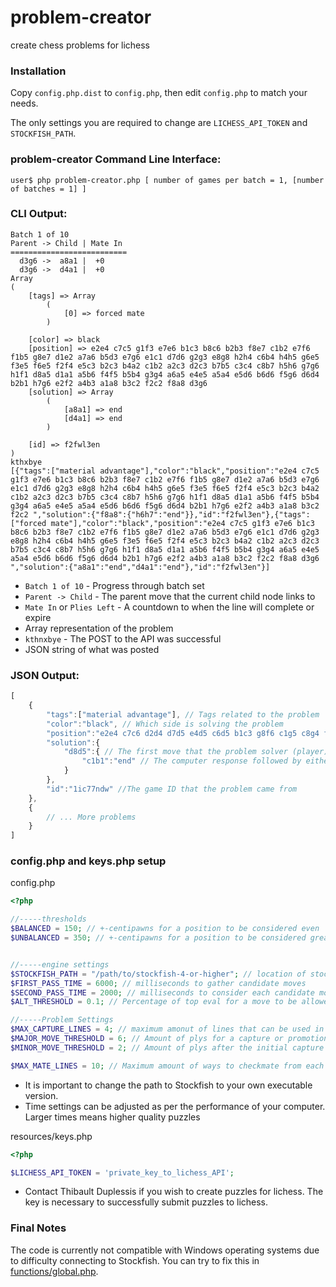 problem-creator
===============

create chess problems for lichess

### Installation

Copy `config.php.dist` to `config.php`, then edit `config.php` to match your needs.

The only settings you are required to change are `LICHESS_API_TOKEN` and `STOCKFISH_PATH`.

### problem-creator Command Line Interface:
`user$ php problem-creator.php [ number of games per batch = 1, [number of batches = 1] ]`

### CLI Output:
```
Batch 1 of 10
Parent -> Child | Mate In
==========================
  d3g6 ->  a8a1 |  +0
  d3g6 ->  d4a1 |  +0
Array
(
    [tags] => Array
        (
            [0] => forced mate
        )

    [color] => black
    [position] => e2e4 c7c5 g1f3 e7e6 b1c3 b8c6 b2b3 f8e7 c1b2 e7f6 f1b5 g8e7 d1e2 a7a6 b5d3 e7g6 e1c1 d7d6 g2g3 e8g8 h2h4 c6b4 h4h5 g6e5 f3e5 f6e5 f2f4 e5c3 b2c3 b4a2 c1b2 a2c3 d2c3 b7b5 c3c4 c8b7 h5h6 g7g6 h1f1 d8a5 d1a1 a5b6 f4f5 b5b4 g3g4 a6a5 e4e5 a5a4 e5d6 b6d6 f5g6 d6d4 b2b1 h7g6 e2f2 a4b3 a1a8 b3c2 f2c2 f8a8 d3g6
    [solution] => Array
        (
            [a8a1] => end
            [d4a1] => end
        )

    [id] => f2fwl3en
)
kthxbye
[{"tags":["material advantage"],"color":"black","position":"e2e4 c7c5 g1f3 e7e6 b1c3 b8c6 b2b3 f8e7 c1b2 e7f6 f1b5 g8e7 d1e2 a7a6 b5d3 e7g6 e1c1 d7d6 g2g3 e8g8 h2h4 c6b4 h4h5 g6e5 f3e5 f6e5 f2f4 e5c3 b2c3 b4a2 c1b2 a2c3 d2c3 b7b5 c3c4 c8b7 h5h6 g7g6 h1f1 d8a5 d1a1 a5b6 f4f5 b5b4 g3g4 a6a5 e4e5 a5a4 e5d6 b6d6 f5g6 d6d4 b2b1 h7g6 e2f2 a4b3 a1a8 b3c2 f2c2 ","solution":{"f8a8":{"h6h7":"end"}},"id":"f2fwl3en"},{"tags":["forced mate"],"color":"black","position":"e2e4 c7c5 g1f3 e7e6 b1c3 b8c6 b2b3 f8e7 c1b2 e7f6 f1b5 g8e7 d1e2 a7a6 b5d3 e7g6 e1c1 d7d6 g2g3 e8g8 h2h4 c6b4 h4h5 g6e5 f3e5 f6e5 f2f4 e5c3 b2c3 b4a2 c1b2 a2c3 d2c3 b7b5 c3c4 c8b7 h5h6 g7g6 h1f1 d8a5 d1a1 a5b6 f4f5 b5b4 g3g4 a6a5 e4e5 a5a4 e5d6 b6d6 f5g6 d6d4 b2b1 h7g6 e2f2 a4b3 a1a8 b3c2 f2c2 f8a8 d3g6 ","solution":{"a8a1":"end","d4a1":"end"},"id":"f2fwl3en"}]
```
* `Batch 1 of 10` - Progress through batch set
* `Parent -> Child` - The parent move that the current child node links to
* `Mate In` or `Plies Left` - A countdown to when the line will complete or expire
* Array representation of the problem
* `kthnxbye` - The POST to the API was successful
* JSON string of what was posted

### JSON Output:
```javascript
[
    {
        "tags":["material advantage"], // Tags related to the problem
        "color":"black", // Which side is solving the problem
        "position":"e2e4 c7c6 d2d4 d7d5 e4d5 c6d5 b1c3 g8f6 c1g5 c8g4 f2f3 g4f5 f1d3 f5d3 d1d3 e7e6 e1c1 b8c6 d1e1 f8e7 g5f6 e7f6 c3d5 ", // The starting position for the problem
        "solution":{
            "d8d5":{ // The first move that the problem solver (player) has to play
                "c1b1":"end" // The computer response followed by either more moves or "end" indicating that the problem is complete
            }
        },
        "id":"1ic77ndw" //The game ID that the problem came from
    },
    {
        // ... More problems
    }
]
```

### config.php and keys.php setup
config.php
```php
<?php

//-----thresholds
$BALANCED = 150; // +-centipawns for a position to be considered even
$UNBALANCED = 350; // +-centipawns for a position to be considered greatly advantageous


//-----engine settings
$STOCKFISH_PATH = "/path/to/stockfish-4-or-higher"; // location of stockfish engine
$FIRST_PASS_TIME = 6000; // milliseconds to gather candidate moves
$SECOND_PASS_TIME = 2000; // milliseconds to consider each candidate move
$ALT_THRESHOLD = 0.1; // Percentage of top eval for a move to be allowed

//-----Problem Settings
$MAX_CAPTURE_LINES = 4; // maximum amonut of lines that can be used in capture lines
$MAJOR_MOVE_THRESHOLD = 6; // Amount of plys for a capture or promotion to take place
$MINOR_MOVE_THRESHOLD = 2; // Amount of plys after the initial capture for more captures to take place

$MAX_MATE_LINES = 10; // Maximum amount of ways to checkmate from each node in the mating tree
```
* It is important to change the path to Stockfish to your own executable version.
* Time settings can be adjusted as per the performance of your computer. Larger times means higher quality puzzles

resources/keys.php
```php
<?php

$LICHESS_API_TOKEN = 'private_key_to_lichess_API';
```
* Contact Thibault Duplessis if you wish to create puzzles for lichess. The key is necessary to successfully submit puzzles to lichess.

### Final Notes
The code is currently not compatible with Windows operating systems due to difficulty connecting to Stockfish. You can try to fix this in [functions/global.php](https://github.com/clarkerubber/problem-creator/blob/master/functions/global.php#L86-L119).
